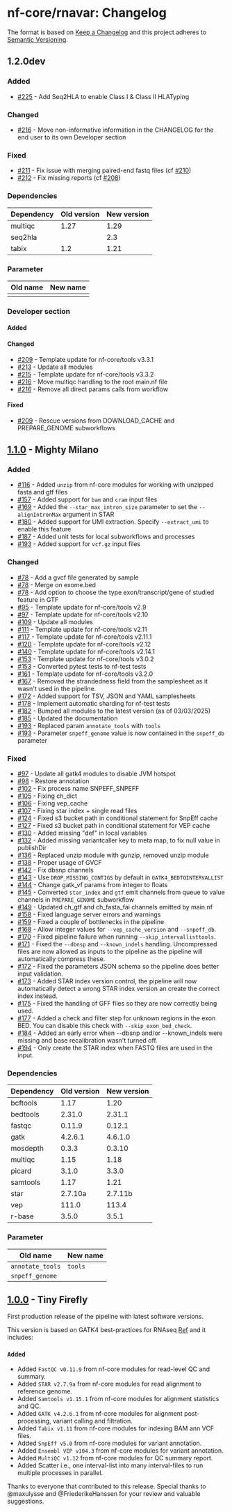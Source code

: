 # nf-core/rnavar: Changelog

The format is based on [Keep a Changelog](https://keepachangelog.com/en/1.0.0/)
and this project adheres to [Semantic Versioning](https://semver.org/spec/v2.0.0.html).

## 1.2.0dev

### Added

- [#225](https://github.com/nf-core/sarek/pull/225) - Add Seq2HLA to enable Class I & Class II HLATyping

### Changed

- [#216](https://github.com/nf-core/sarek/pull/216) - Move non-informative information in the CHANGELOG for the end user to its own Developer section

### Fixed

- [#211](https://github.com/nf-core/rnavar/pull/211) - Fix issue with merging paired-end fastq files (cf [#210](https://github.com/nf-core/rnavar/issues/210))
- [#212](https://github.com/nf-core/rnavar/pull/212) - Fix missing reports (cf [#208](https://github.com/nf-core/rnavar/issues/208))

### Dependencies

| Dependency | Old version | New version |
| ---------- | ----------- | ----------- |
| multiqc    | 1.27        | 1.29        |
| seq2hla    |             | 2.3         |
| tabix      | 1.2         | 1.21        |

### Parameter

| Old name | New name |
| -------- | -------- |
|          |          |

### Developer section

#### Added

#### Changed

- [#209](https://github.com/nf-core/rnavar/pull/209) - Template update for nf-core/tools v3.3.1
- [#213](https://github.com/nf-core/rnavar/pull/213) - Update all modules
- [#215](https://github.com/nf-core/rnavar/pull/215) - Template update for nf-core/tools v3.3.2
- [#216](https://github.com/nf-core/rnavar/pull/216) - Move multiqc handling to the root main.nf file
- [#216](https://github.com/nf-core/rnavar/pull/216) - Remove all direct params calls from workflow

#### Fixed

- [#209](https://github.com/nf-core/rnavar/pull/209) - Rescue versions from DOWNLOAD_CACHE and PREPARE_GENOME subworkflows

## [1.1.0](https://github.com/nf-core/rnavar/releases/tag/1.1.0) - Mighty Milano

### Added

- [#116](https://github.com/nf-core/rnavar/pull/116) - Added `unzip` from nf-core modules for working with unzipped fasta and gtf files
- [#157](https://github.com/nf-core/rnavar/pull/157) - Added support for `bam` and `cram` input files
- [#169](https://github.com/nf-core/rnavar/pull/169) - Added the `--star_max_intron_size` parameter to set the `--alignIntronMax` argument in STAR
- [#180](https://github.com/nf-core/rnavar/pull/180) - Added support for UMI extraction. Specify `--extract_umi` to enable this feature
- [#187](https://github.com/nf-core/rnavar/pull/187) - Added unit tests for local subworkflows and processes
- [#193](https://github.com/nf-core/rnavar/pull/193) - Added support for `vcf.gz` input files

### Changed

- [#78](https://github.com/nf-core/rnavar/pull/78) - Add a gvcf file generated by sample
- [#78](https://github.com/nf-core/rnavar/pull/78) - Merge on exome.bed
- [#78](https://github.com/nf-core/rnavar/pull/78) - Add option to choose the type exon/transcript/gene of studied feature in GTF
- [#95](https://github.com/nf-core/rnavar/pull/95) - Template update for nf-core/tools v2.9
- [#97](https://github.com/nf-core/rnavar/pull/97) - Template update for nf-core/tools v2.10
- [#109](https://github.com/nf-core/rnavar/pull/109) - Update all modules
- [#111](https://github.com/nf-core/rnavar/pull/111) - Template update for nf-core/tools v2.11
- [#117](https://github.com/nf-core/rnavar/pull/117) - Template update for nf-core/tools v2.11.1
- [#120](https://github.com/nf-core/rnavar/pull/120) - Template update for nf-core/tools v2.12
- [#140](https://github.com/nf-core/rnavar/pull/140) - Template update for nf-core/tools v2.14.1
- [#153](https://github.com/nf-core/rnavar/pull/153) - Template update for nf-core/tools v3.0.2
- [#153](https://github.com/nf-core/rnavar/pull/153) - Converted pytest tests to nf-test tests
- [#161](https://github.com/nf-core/rnavar/pull/161) - Template update for nf-core/tools v3.2.0
- [#167](https://github.com/nf-core/rnavar/pull/167) - Removed the strandedness field from the samplesheet as it wasn't used in the pipeline.
- [#172](https://github.com/nf-core/rnavar/pull/172) - Added support for TSV, JSON and YAML samplesheets
- [#178](https://github.com/nf-core/rnavar/pull/178) - Implement automatic sharding for nf-test tests
- [#182](https://github.com/nf-core/rnavar/pull/182) - Bumped all modules to the latest version (as of 03/03/2025)
- [#185](https://github.com/nf-core/rnavar/pull/185) - Updated the documentation
- [#193](https://github.com/nf-core/rnavar/pull/193) - Replaced param `annotate_tools` with `tools`
- [#193](https://github.com/nf-core/rnavar/pull/193) - Parameter `snpeff_genome` value is now contained in the `snpeff_db` parameter

### Fixed

- [#97](https://github.com/nf-core/rnavar/pull/97) - Update all gatk4 modules to disable JVM hotspot
- [#98](https://github.com/nf-core/rnavar/pull/98) - Restore annotation
- [#102](https://github.com/nf-core/rnavar/pull/102) - Fix process name SNPEFF_SNPEFF
- [#105](https://github.com/nf-core/rnavar/pull/105) - Fixing ch_dict
- [#106](https://github.com/nf-core/rnavar/pull/106) - Fixing vep_cache
- [#107](https://github.com/nf-core/rnavar/pull/107) - Fixing star index + single read files
- [#124](https://github.com/nf-core/rnavar/pull/124) - Fixed s3 bucket path in conditional statement for SnpEff cache
- [#127](https://github.com/nf-core/rnavar/pull/127) - Fixed s3 bucket path in conditional statement for VEP cache
- [#130](https://github.com/nf-core/rnavar/pull/130) - Added missing "def" in local variables
- [#132](https://github.com/nf-core/rnavar/pull/132) - Added missing variantcaller key to meta map, to fix null value in publishDir
- [#136](https://github.com/nf-core/rnavar/pull/136) - Replaced unzip module with gunzip, removed unzip module
- [#138](https://github.com/nf-core/rnavar/pull/138) - Proper usage of GVCF
- [#142](https://github.com/nf-core/rnavar/pull/142) - Fix dbsnp channels
- [#143](https://github.com/nf-core/rnavar/pull/143) - Use `DROP_MISSING_CONTIGS` by default in `GATK4_BEDTOINTERVALLIST`
- [#144](https://github.com/nf-core/rnavar/pull/144) - Change gatk_vf params from integer to floats
- [#145](https://github.com/nf-core/rnavar/issues/145) - Converted `star_index` and `gtf` emit channels from queue to value channels in `PREPARE_GENOME` subworkflow
- [#149](https://github.com/nf-core/rnavar/pull/149) - Updated ch_gtf and ch_fasta_fai channels emitted by main.nf
- [#158](https://github.com/nf-core/rnavar/pull/158) - Fixed language server errors and warnings
- [#159](https://github.com/nf-core/rnavar/pull/159) - Fixed a couple of bottlenecks in the pipeline
- [#168](https://github.com/nf-core/rnavar/pull/168) - Allow integer values for `--vep_cache_version` and `--snpeff_db`.
- [#170](https://github.com/nf-core/rnavar/pull/170) - Fixed pipeline failure when running `--skip_intervallisttools`.
- [#171](https://github.com/nf-core/rnavar/pull/171) - Fixed the `--dbnsp` and `--known_indels` handling. Uncompressed files are now allowed as inputs to the pipeline as the pipeline will automatically compress these.
- [#172](https://github.com/nf-core/rnavar/pull/172) - Fixed the parameters JSON schema so the pipeline does better input validation.
- [#173](https://github.com/nf-core/rnavar/pull/173) - Added STAR index version control, the pipeline will now automatically detect a wrong STAR index version an create the correct index instead.
- [#175](https://github.com/nf-core/rnavar/pull/175) - Fixed the handling of GFF files so they are now correctly being used.
- [#177](https://github.com/nf-core/rnavar/pull/177) - Added a check and filter step for unknown regions in the exon BED. You can disable this check with `--skip_exon_bed_check`.
- [#184](https://github.com/nf-core/rnavar/pull/184) - Added an early error when --dbsnp and/or --known_indels were missing and base recalibration wasn't turned off.
- [#194](https://github.com/nf-core/rnavar/pull/194) - Only create the STAR index when FASTQ files are used in the input.

### Dependencies

| Dependency | Old version | New version |
| ---------- | ----------- | ----------- |
| bcftools   | 1.17        | 1.20        |
| bedtools   | 2.31.0      | 2.31.1      |
| fastqc     | 0.11.9      | 0.12.1      |
| gatk       | 4.2.6.1     | 4.6.1.0     |
| mosdepth   | 0.3.3       | 0.3.10      |
| multiqc    | 1.15        | 1.18        |
| picard     | 3.1.0       | 3.3.0       |
| samtools   | 1.17        | 1.21        |
| star       | 2.7.10a     | 2.7.11b     |
| vep        | 111.0       | 113.4       |
| r-base     | 3.5.0       | 3.5.1       |

### Parameter

| Old name         | New name |
| ---------------- | -------- |
| `annotate_tools` | `tools`  |
| `snpeff_genome`  |          |

## [1.0.0](https://github.com/nf-core/rnavar/releases/tag/1.0.0) - Tiny Firefly

First production release of the pipeline with latest software versions.

This version is based on GATK4 best-practices for RNAseq [Ref](https://github.com/gatk-workflows/gatk4-rnaseq-germline-snps-indels) and it includes:

### `Added`

- Added `FastQC v0.11.9` from nf-core modules for read-level QC and summary.
- Added `STAR v2.7.9a` from nf-core modules for read alignment to reference genome.
- Added `Samtools v1.15.1` from nf-core modules for alignment statistics and QC.
- Added `GATK v4.2.6.1` from nf-core modules for alignment post-processing, variant calling and filtration.
- Added `Tabix v1.11` from nf-core modules for indexing BAM ann VCF files.
- Added `SnpEff v5.0` from nf-core modules for variant annotation.
- Added `Ensembl VEP v104.3` from nf-core modules for variant annotation.
- Added `MultiQC v1.12` from nf-core modules for QC summary report.
- Added Scatter i.e., one interval-list into many interval-files to run multiple processes in parallel.

Thanks to everyone that contributed to this release.
Special thanks to @maxulysse and @FriederikeHanssen for your review and valuable suggestions.
